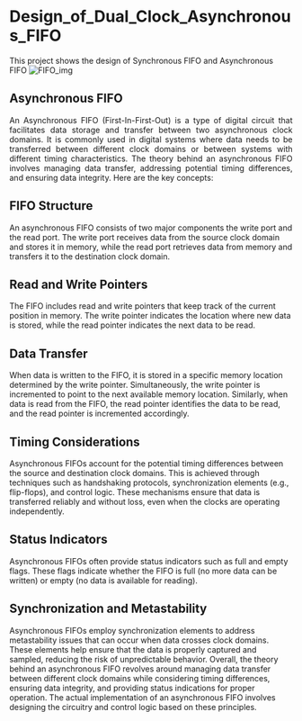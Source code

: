 # Design_of_Dual_Clock_Asynchronous_FIFO
This project shows the design of Synchronous FIFO and Asynchronous FIFO
![FIFO_img](https://github.com/Manikanta-IITB/Design_of_Synchronous_and_Asynchronous_FIFO/assets/138108630/737c48eb-6231-46ae-9732-fde54bf9b088)
## Asynchronous FIFO
<p align="justify">
  An Asynchronous FIFO (First-In-First-Out) is a type of digital circuit that facilitates data storage and transfer between two
asynchronous clock domains. It is commonly used in digital systems where data needs to be transferred between different
clock domains or between systems with different timing characteristics.
The theory behind an asynchronous FIFO involves managing data transfer, addressing potential timing differences, and
ensuring data integrity. Here are the key concepts:

## FIFO Structure
An asynchronous FIFO consists of two major components the write port and the read port. The write port
receives data from the source clock domain and stores it in memory, while the read port retrieves data from memory and
transfers it to the destination clock domain.
## Read and Write Pointers
The FIFO includes read and write pointers that keep track of the current position in memory. The
write pointer indicates the location where new data is stored, while the read pointer indicates the next data to be read.
## Data Transfer
When data is written to the FIFO, it is stored in a specific memory location determined by the write pointer.
Simultaneously, the write pointer is incremented to point to the next available memory location. Similarly, when data is read
from the FIFO, the read pointer identifies the data to be read, and the read pointer is incremented accordingly.
## Timing Considerations
Asynchronous FIFOs account for the potential timing differences between the source and
destination clock domains. This is achieved through techniques such as handshaking protocols, synchronization elements
(e.g., flip-flops), and control logic. These mechanisms ensure that data is transferred reliably and without loss, even when the
clocks are operating independently.
## Status Indicators
Asynchronous FIFOs often provide status indicators such as full and empty flags. These flags indicate
whether the FIFO is full (no more data can be written) or empty (no data is available for reading).
## Synchronization and Metastability
Asynchronous FIFOs employ synchronization elements to address metastability issues
that can occur when data crosses clock domains. These elements help ensure that the data is properly captured and sampled,
reducing the risk of unpredictable behavior.
Overall, the theory behind an asynchronous FIFO revolves around managing data transfer between different clock domains
while considering timing differences, ensuring data integrity, and providing status indications for proper operation. The
actual implementation of an asynchronous FIFO involves designing the circuitry and control logic based on these principles.</p>

